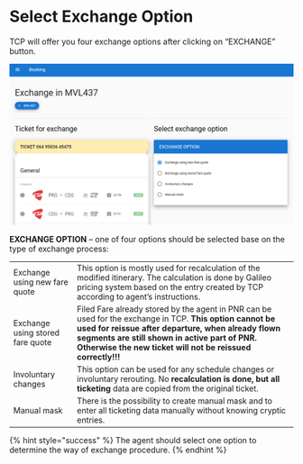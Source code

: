 # Select Exchange Option

TCP will offer you four exchange options after clicking on “EXCHANGE” button.

![](../../.gitbook/assets/image%20%2859%29.png)

**EXCHANGE OPTION** – one of four options should be selected base on the type of exchange process:

|  |  |
| :--- | :--- |
| Exchange using new fare quote | This option is mostly used for recalculation of the modified itinerary. The calculation is done by Galileo pricing system based on the entry created by TCP according to agent’s instructions. |
| Exchange using stored fare quote | Filed Fare already stored by the agent in PNR can be used for the exchange in TCP. **This option cannot be used for reissue after departure, when already flown segments are still shown in active part of PNR. Otherwise the new ticket will not be reissued correctly!!!** |
| Involuntary changes | This option can be used for any schedule changes or involuntary rerouting. No **recalculation is done, but all ticketing** data are copied from the original ticket. |
| Manual mask | There is the possibility to create manual mask and to enter all ticketing data manually without knowing cryptic entries. |

{% hint style="success" %}
The agent should select one option to determine the way of exchange procedure.
{% endhint %}

